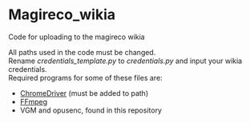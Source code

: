# Magireco_wikia
Code for uploading to the magireco wikia

All paths used in the code must be changed.  
Rename *credentials_template.py* to *credentials.py* and input your wikia credentials.  
Required programs for some of these files are:  
* [ChromeDriver](https://chromedriver.chromium.org/downloads) (must be added to path)
* [FFmpeg](https://ffmpeg.org/download.html)
* VGM and opusenc, found in this repository